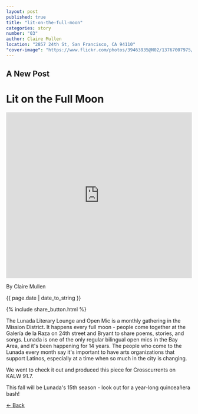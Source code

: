 ```yaml
---
layout: post
published: true
title: "lit-on-the-full-moon"
categories: story
number: "03"
author: Claire Mullen
location: "2857 24th St, San Francisco, CA 94110"
"cover-image": "https://www.flickr.com/photos/39463935@N02/13767007975/"
---
```


## A New Post

<div class="post-image" style="background-image:url('https://www.flickr.com/photos/39463935@N02/13767007975/');">
<h1 class="post-title">Lit on the Full Moon</h1>
</div>
 
<iframe width="100%" height="450" scrolling="no" frameborder="no" src="https://w.soundcloud.com/player/?url=https%3A//api.soundcloud.com/tracks/144098479&amp;auto_play=false&amp;hide_related=false&amp;visual=true"></iframe>
 
<p class="author"> By Claire Mullen </p>
<p class="meta">{{ page.date | date_to_string }}</p>
 
{% include share_button.html %}
 
<div class="padding">
 
<p>The Lunada Literary Lounge and Open Mic is a monthly gathering in the Mission District. It happens every full moon - people come together at the Galería de la Raza on 24th street and Bryant to share poems, stories, and songs. Lunada is one of the only regular bilingual open mics in the Bay Area, and it's been happening for 14 years. The people who come to the Lunada every month say it's important to have arts organizations that support Latinos, especially at a time when so much in the city is changing.</p>
 
<p>We went to check it out and produced this piece for Crosscurrents on KALW 91.7.</p>
 
<p>This fall will be Lunada's 15th season - look out for a year-long quinceañera bash!</p>
 
 
</div>
 
<p class="back-arrow"><a href="/">&larr; Back</a></p>
 
<input type="hidden" class="post_location" name="post_location" value="2857 24th St, San Francisco, CA">